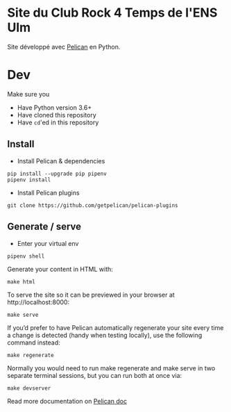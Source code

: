 # Site du Club Rock 4 Temps de l'ENS Ulm

Site développé avec [Pelican](http://getpelican.com/') en Python.


# Dev

Make sure you
* Have Python version 3.6+
* Have cloned this repository
* Have `cd`'ed in this repository

## Install 

* Install Pelican & dependencies

```
pip install --upgrade pip pipenv
pipenv install
```

* Install Pelican plugins

```
git clone https://github.com/getpelican/pelican-plugins
```

## Generate / serve

* Enter your virtual env

`pipenv shell`

Generate your content in HTML with:

`make html`

To serve the site so it can be previewed in your browser at http://localhost:8000:

`make serve`

If you’d prefer to have Pelican automatically regenerate your site every time a change is detected (handy when testing locally), use the following command instead:

`make regenerate`

Normally you would need to run make regenerate and make serve in two separate terminal sessions, but you can run both at once via:

`make devserver`


Read more documentation on [Pelican doc](https://docs.getpelican.com/en/3.1.1/getting_started.html)
